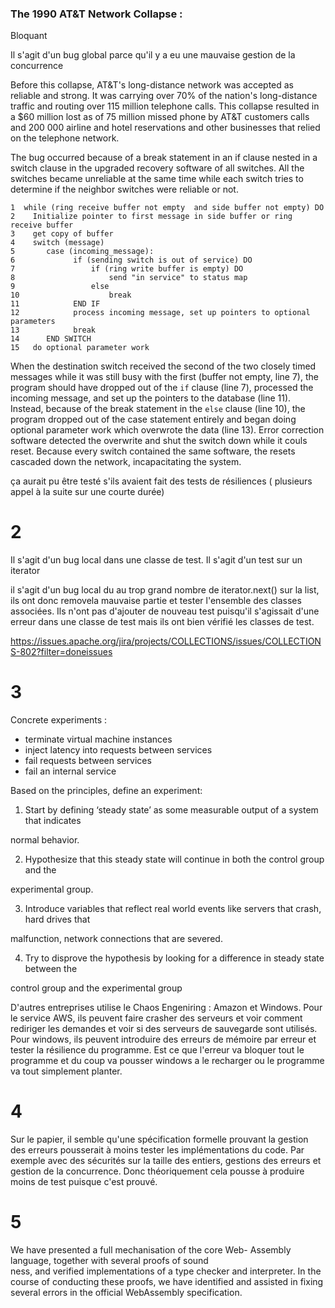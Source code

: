 ### The 1990 AT&T Network Collapse :

Bloquant 



Il s'agit d'un bug global parce qu'il y a eu une mauvaise gestion de la concurrence

Before this collapse, AT&T's long-distance network was accepted as  reliable and strong. It was carrying over 70% of the nation's  long-distance traffic and routing over 115 million telephone calls. This collapse resulted in a $60 million lost as of 75 million missed phone  by AT&T customers calls and 200 000 airline and hotel reservations  and other businesses that relied on the telephone network.



The bug occurred because of a break statement in an if  clause nested in a switch clause in the upgraded recovery software of  all switches. All the switches became unreliable at the same time while  each switch tries to determine if the neighbor switches were reliable or not.

```
1  while (ring receive buffer not empty  and side buffer not empty) DO
2    Initialize pointer to first message in side buffer or ring receive buffer
3    get copy of buffer
4    switch (message)
5       case (incoming_message):
6             if (sending switch is out of service) DO
7                 if (ring write buffer is empty) DO
8                     send "in service" to status map
9                 else
10                    break
11            END IF
12            process incoming message, set up pointers to optional parameters
13            break
14      END SWITCH
15   do optional parameter work
```

When the destination switch received the second of the two closely timed messages while it was still busy with the first (buffer not empty, line 7), the program should have dropped out of the `if` clause  (line 7), processed the incoming message, and set up the pointers to the database (line 11). Instead, because of the break statement in the `else` clause (line 10), the program dropped out of the case statement  entirely and began doing optional parameter work which overwrote the  data (line 13). Error correction software detected the overwrite and  shut the switch down while it couls reset. Because every switch  contained the same software, the resets cascaded down the network,  incapacitating the system.



ça aurait pu être testé s'ils avaient fait des tests de résiliences ( plusieurs appel à la suite sur une courte durée)



# 2

Il s'agit d'un bug local dans une classe de test. Il s'agit d'un test sur un iterator

il s'agit d'un bug local du au trop grand nombre de iterator.next() sur la list, ils ont donc removela mauvaise partie et tester l'ensemble des classes associées. Ils n'ont pas d'ajouter de nouveau test puisqu'il s'agissait d'une erreur dans une classe de test mais ils ont bien vérifié les classes de test.

https://issues.apache.org/jira/projects/COLLECTIONS/issues/COLLECTIONS-802?filter=doneissues

# 3 

Concrete experiments : 

- terminate virtual machine instances
-  inject latency into requests between services
-  fail requests between services
-  fail an internal service

Based on the principles, define an experiment:

1. Start by defining ‘steady state’ as some measurable output of a system that indicates

normal behavior.

2. Hypothesize that this steady state will continue in both the control group and the

experimental group.

3. Introduce variables that reflect real world events like servers that crash, hard drives that

malfunction, network connections that are severed.

4. Try to disprove the hypothesis by looking for a difference in steady state between the

control group and the experimental group	



D'autres entreprises utilise le Chaos Engeniring : Amazon et Windows. Pour le service AWS, ils peuvent faire crasher des serveurs et voir comment rediriger les demandes et voir si des serveurs de sauvegarde sont utilisés. Pour windows, ils peuvent introduire des erreurs de mémoire par erreur et tester la résilience du programme. Est ce que l'erreur va bloquer tout le programme et du coup va pousser windows a le recharger ou le programme va tout simplement planter. 

# 4 

Sur le papier, il semble qu'une spécification formelle prouvant la gestion des erreurs pousserait à moins tester les implémentations du code. Par exemple avec des sécurités sur la taille des entiers, gestions des erreurs et gestion de la concurrence. Donc théoriquement cela pousse à produire moins de test puisque c'est prouvé.

# 5 


We have presented a full mechanisation of the core Web-
Assembly language, together with several proofs of sound	
ness, and verified implementations of a type checker and
interpreter. In the course of conducting these proofs, we have
identified and assisted in fixing several errors in the official
WebAssembly specification.